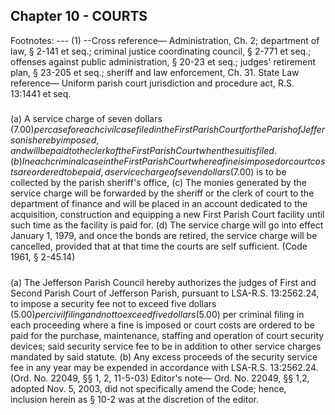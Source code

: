 ## Chapter 10 - COURTS
Footnotes:
--- (1) --Cross reference— Administration, Ch. 2; department of law, § 2-141 et seq.; criminal justice coordinating
council, § 2-771 et seq.; offenses against public administration, § 20-23 et seq.; judges' retirement plan, § 23-205
et seq.; sheriff and law enforcement, Ch. 31.
State Law reference— Uniform parish court jurisdiction and procedure act, R.S. 13:1441 et seq.
#####   

(a)
A service charge of seven dollars ($7.00) per case for each civil case filed in the First Parish Court for the Parish
of Jefferson is hereby imposed, and will be paid to the clerk of the First Parish Court when the suit is filed.
(b)
In each criminal case in the First Parish Court where a fine is imposed or court costs are ordered to be paid, a
service charge of seven dollars ($7.00) is to be collected by the parish sheriff's office,
(c)
The monies generated by the service charge will be forwarded by the sheriff or the clerk of court to the
department of finance and will be placed in an account dedicated to the acquisition, construction and equipping a
new First Parish Court facility until such time as the facility is paid for.
(d)
The service charge will go into effect January 1, 1979, and once the bonds are retired, the service charge will be
cancelled, provided that at that time the courts are self sufficient.
(Code 1961, § 2-45.14)
#####   

(a)
The Jefferson Parish Council hereby authorizes the judges of First and Second Parish Court of Jefferson Parish,
pursuant to LSA-R.S. 13:2562.24, to impose a security fee not to exceed five dollars ($5.00) per civil filing and
not to exceed five dollars ($5.00) per criminal filing in each proceeding where a fine is imposed or court costs
are ordered to be paid for the purchase, maintenance, staffing and operation of court security devices; said
security service fee to be in addition to other service charges mandated by said statute.
(b)
Any excess proceeds of the security service fee in any year may be expended in accordance with LSA-R.S.
13:2562.24.
(Ord. No. 22049, §§ 1, 2, 11-5-03)
Editor's note— Ord. No. 22049, §§ 1,2, adopted Nov. 5, 2003, did not specifically amend the Code; hence,
inclusion herein as § 10-2 was at the discretion of the editor.
